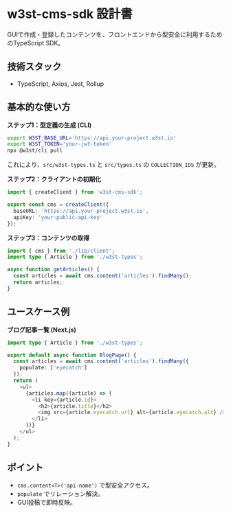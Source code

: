 # w3st-cms-sdk 設計書

GUIで作成・登録したコンテンツを、フロントエンドから型安全に利用するためのTypeScript SDK。

## 技術スタック
- TypeScript, Axios, Jest, Rollup

## 基本的な使い方
**ステップ1：型定義の生成 (CLI)**
```bash
export W3ST_BASE_URL='https://api.your-project.w3st.io'
export W3ST_TOKEN='your-jwt-token'
npx @w3st/cli pull
```
これにより、`src/w3st-types.ts` と `src/types.ts` の `COLLECTION_IDS` が更新。

**ステップ2：クライアントの初期化**
```typescript
import { createClient } from 'w3st-cms-sdk';

export const cms = createClient({
  baseURL: 'https://api.your-project.w3st.io',
  apiKey: 'your-public-api-key'
});
```

**ステップ3：コンテンツの取得**
```typescript
import { cms } from './lib/client';
import type { Article } from './w3st-types';

async function getArticles() {
  const articles = await cms.content('articles').findMany();
  return articles;
}
```

## ユースケース例
**ブログ記事一覧 (Next.js)**
```typescript
import type { Article } from './w3st-types';

export default async function BlogPage() {
  const articles = await cms.content('articles').findMany({
    populate: ['eyecatch']
  });
  return (
    <ul>
      {articles.map((article) => (
        <li key={article.id}>
          <h2>{article.title}</h2>
          <img src={article.eyecatch.url} alt={article.eyecatch.alt} />
        </li>
      ))}
    </ul>
  );
}
```

## ポイント
- `cms.content<T>('api-name')` で型安全アクセス。
- `populate` でリレーション解決。
- GUI投稿で即時反映。